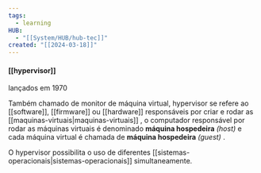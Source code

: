 ```yaml
---
tags:
  - learning
HUB:
  - "[[System/HUB/hub-tec]]"
created: "[[2024-03-18]]"
---
```

#### [[hypervisor]]

lançados em 1970

Também chamado de monitor de máquina virtual, hypervisor se refere ao [[software]], [[firmware]] ou [[hardware]] responsáveis por criar e rodar as [[maquinas-virtuais|maquinas-virtuais]] , o computador responsável por rodar as máquinas virtuais é denominado **máquina hospedeira** *(host)* e cada máquina virtual é chamada de **máquina hospedeira** *(guest)* .

O hypervisor possibilita o uso de diferentes [[sistemas-operacionais|sistemas-operacionais]] simultaneamente.
